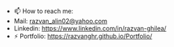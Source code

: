 

- 📫 How to reach me:
-   Mail: razvan_alin02@yahoo.com
-   Linkedin: https://www.linkedin.com/in/razvan-ghilea/
- ⚡ Portfolio: https://razvanghr.github.io/Portfolio/
  
